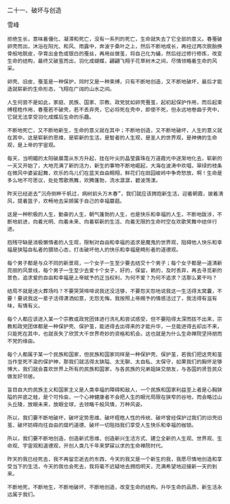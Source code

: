 二十一、破坏与创造

雪峰


    拒绝生长，意味着僵化、凝滞和死亡，没有一系列的死亡，生命就失去了它全部的意义。春蚕破卵壳而出，沐浴在阳光、和风、雨露中，奔波于桑叶之上，然后不断地成长，再经过两次脱胎换骨般地脱皮，孕育出金色或银白的蚕丝，再用丝做茧，将自己化为蛹，然后经过修行修炼，改变生命的结构，最终又破茧而出，羽化成蝴蝶，翩翩飞翔于花草树木之间，尽情领略着生命的风采。

    卵壳、旧皮、蚕茧是一种保护，同时又是一种束缚，只有不断地创造，又不断地破坏，最后才能造就崭新的生命形态，飞翔在广阔的山水之间。

    人生何尝不是如此，家庭、民族、国家、宗教、政党犹如卵壳蚕茧，起初起保护作用，而后起束缚桎梏作用，春蚕若不破壳，若不丢弃壳，它必将死在壳中，即使不死，但永远地卷曲于壳中，它就无法享受羽化成蝶后生命的乐趣。

    不断地死亡，又不断地新生，生命的意义就在其中；不断地创造，又不断地破坏，人生的意义就在其中。这是崭新的思维，是崭新的生活，是智者的人生观，是圣人的世界观，是神佛的生命观，是上帝的宇宙观。

    每天，当明媚的太阳破晨霭从东方升起，挂在叶尖的晶莹露珠在万道霞光中逐渐地化去，崭新的一天又开始了，大地充满了新的活力，新生的事物不断地崛起，大海在波涛中欢唱，翠绿的枝条在微风中婆娑起舞，欢乐的鸟儿们在蓝天自由翱翔，鲜花们在田园峻岭中争奇怒放，啊！生命是多么地不可思议，处处莺歌燕舞，欢腾蓬勃，流水潺潺，碧波荡漾。

    昨天已经逝去“沉舟侧畔千帆过，病树前头万木春”，我们就应该拥抱新生活，迎着朝霞，披着清风，提着篮子，欢畅地去采撷属于自己的幸福蘑菇。

    这是一种积极的人生，勤奋的人生，朝气蓬勃的人生，也是快乐和幸福的人生，不断地跋涉，不断地前进，向着光明、向着未来、向着崭新的生活、向着无限的生命时空在欢歌笑舞中结伴行进。

    抱残守缺是消极懒惰者的人生观，限制对自由和幸福的追求是魔鬼的世界观，阻碍他人快乐和幸福是狭隘自私者的猥琐心态，打击破坏他人的快乐和幸福是畸形者的道德观。

    每个男子都是与众不同的新景观，一个女子一生至少要去结交十个男子；每个女子都是一道清新亮丽的风景线，每个男子一生至少去爱十个女子，好的，保留，赖的，及时丢弃，再去寻觅新的景色，追求爱的自由和幸福是上帝赋予的正当权利，为何不爱？为何不追求？活那么累干吗？

    结局不就是进火葬场吗？不要哭哭啼啼说我还没活够，不要怨天怨地说我这一生活得太窝囊，不要！要说我这一辈子活得潇洒如意，无怨无悔，我按照上帝赐予的情感活过了，我活得有滋有味，有情有义。

    每个人都应该进入某一个宗教或政党团体进行洗礼和尝试感受，但不要陷得太深而拔不出来，宗教和政党团体都是一种保护壳、保护茧，能进得去出得来的才能升华，一旦能进得去却出不来，只能死在其中，也就丧失了欣赏大千世界奇妙的资格和机会。这也就是为什么生命禅院坚持朋而不党的缘由。

    每个人都属于某一个民族和国家，但民族和国家同样是一种保护壳、保护茧，若我们把这壳和茧当作至死不渝的保护神，那我们就活得太狭隘、太无聊、太自私、太保守，如果我们的胸怀足够博大，我们就会喜欢世界上所有的民族和国家，与各民族的兄弟姐妹交朋友，与各国的贤哲民众做友好邻居。

    盲目自大的民族主义和国家主义是人类幸福的障碍和敌人，一个民族和国家利益至上者是心胸狭隘的井底之蛙，是个可怜虫，一个心神健康者不会把人生的眼光局限在狭窄的谷地，而会略过山头丘陵，放眼未来，放眼全球，去领略千般风情，万种风姿。

    所以，我们要不断地破坏，破坏定势思维、破坏桎梏人性的传统、破坏曾经保护过我们的旧壳旧茧、破坏妨碍向往自由的腐朽道德、破坏一切阻挡我们享受人生快乐和幸福的枷锁。

    所以，我们要不断地创造，创造新式思维、创造新兴生活方式、建立全新的人生观、世界观、生命观、宇宙观和道德观，开创人类几千年来梦寐以求的生命禅院时代。

    昨天的我已经死去，我不再留恋逝去的东西，今天的我又是一个新生的我，我愿尽情地创造和享受当下的生活，今天的我也会死去，我将毫不迟疑地去拥抱明天，充满希望地迎接新一天的到来。

    不断地死，不断地生，不断地破坏、不断地创造，改变生命的结构，升华生命的品质，新生活永远属于我们。



